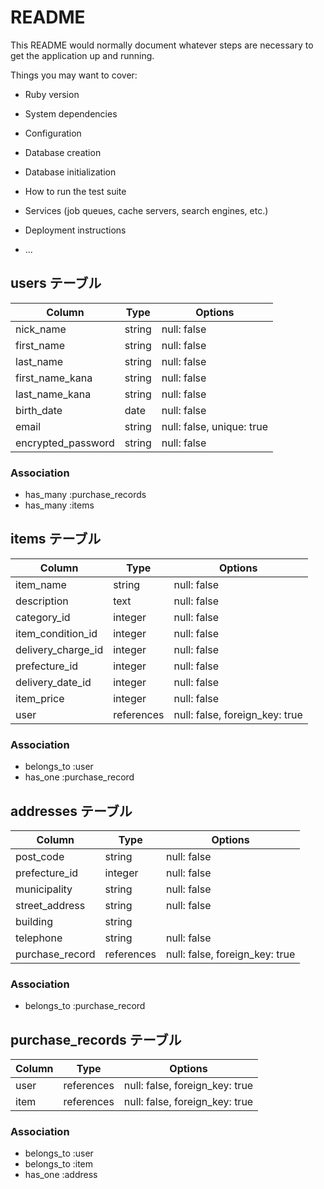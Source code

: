 # README

This README would normally document whatever steps are necessary to get the
application up and running.

Things you may want to cover:

* Ruby version

* System dependencies

* Configuration

* Database creation

* Database initialization

* How to run the test suite

* Services (job queues, cache servers, search engines, etc.)

* Deployment instructions

* ...



## users テーブル
| Column             | Type   | Options                              |
| ------------------ | ------ | ------------------------------------ |
| nick_name          | string | null: false                          |
| first_name         | string | null: false                          |
| last_name          | string | null: false                          |
| first_name_kana    | string | null: false                          |
| last_name_kana     | string | null: false                          |
| birth_date           | date   | null: false                          |
| email              | string | null: false, unique: true            |
| encrypted_password | string | null: false                          |

### Association

- has_many :purchase_records
- has_many :items





## items テーブル
| Column                | Type       | Options                        |
| --------------------- | ---------- | ------------------------------ |
| item_name             | string     | null: false                    |
| description           | text       | null: false                    |
| category_id           | integer    | null: false                    |
| item_condition_id     | integer    | null: false                    |
| delivery_charge_id    | integer    | null: false                    |
| prefecture_id         | integer    | null: false                    |
| delivery_date_id      | integer    | null: false                    |
| item_price            | integer    | null: false                    |
| user                  | references | null: false, foreign_key: true |

### Association

- belongs_to :user
- has_one :purchase_record








## addresses テーブル
| Column             | Type       | Options                        |
| ------------------ | ---------- | ------------------------------ |
| post_code          | string     | null: false                    |
| prefecture_id      | integer    | null: false                    |
| municipality       | string     | null: false                    |
| street_address     | string     | null: false                    |
| building           | string     |                                |
| telephone          | string     | null: false                    |
| purchase_record    | references | null: false, foreign_key: true |

### Association

- belongs_to :purchase_record






## purchase_records テーブル	

| Column             | Type       | Options                        |	
| ------------------ | ---------- | ------------------------------ |	
| user               | references | null: false, foreign_key: true |
| item               | references | null: false, foreign_key: true |

### Association

- belongs_to :user
- belongs_to :item
- has_one :address